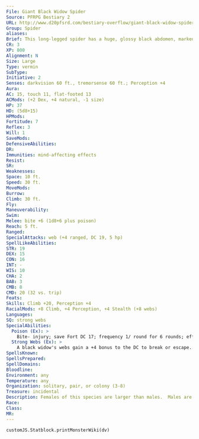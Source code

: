 ```yaml
---
File: Giant Black Widow Spider
Source: PFRPG Bestiary 2
URL: http://www.d20pfsrd.com/bestiary-overflow/giant-black-widow-spider
Group: Spider
aliases: 
Brief: This long-legged spider has a huge, glossy black abdomen, marked on the underside with the shape of a crimson hourglass.
CR: 3
XP: 800
Alignment: N
Size: Large
Type: vermin
SubType: 
Initiative: 2
Senses: darkvision 60 ft., tremorsense 60 ft.; Perception +4
Aura: 
AC: 15, touch 11, flat-footed 13
ACMods: (+2 Dex, +4 natural, -1 size)
HP: 37
HD: (5d8+15)
HPMods: 
Fortitude: 7
Reflex: 3
Will: 1
SaveMods: 
DefensiveAbilities: 
DR: 
Immunities: mind-affecting effects
Resist: 
SR: 
Weaknesses: 
Space: 10 ft.
Speed: 30 ft.
MoveMods: 
Burrow: 
Climb: 30 ft.
Fly: 
Maneuverability: 
Swim: 
Melee: bite +6 (1d8+6 plus poison)
Reach: 5 ft.
Ranged: 
SpecialAttacks: web (+4 ranged, DC 19, 5 hp)
SpellLikeAbilities: 
STR: 19
DEX: 15
CON: 16
INT: -
WIS: 10
CHA: 2
BAB: 3
CMB: 8
CMD: 20 (32 vs. trip)
Feats: 
Skills: Climb +20, Perception +4
RacialMods: +8 Climb, +4 Perception, +4 Stealth (+8 webs)
Languages: 
SQ: strong webs
SpecialAbilities:
  Poison (Ex): >
    Bite- injury; save Fort DC 17; frequency 1/ round for 6 rounds; effect 1d3 Con and staggered; cure 2 saves. Save DC is Con-based with a +2 racial bonus.
  Strong Webs (Ex): >
    A black widow's webs gain a +4 bonus to the DC to break or escape.
SpellsKnown: 
SpellsPrepared: 
SpellDomains: 
Bloodline: 
Environment: any
Temperature: any
Organization: solitary, pair, or colony (3-8)
Treasure: incidental
Description: Females of this species are larger than males.  Males are identical to the typical giant spider (Pathfinder RPG Bestiary 258).
Race: 
Class: 
MR: 
---
```

```dataviewjs
customJS.Statblock.printMonsterWiki(dv)
```
